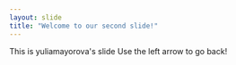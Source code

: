 ```yaml
---
layout: slide
title: "Welcome to our second slide!"
---
```

This is yuliamayorova's slide
Use the left arrow to go back!
